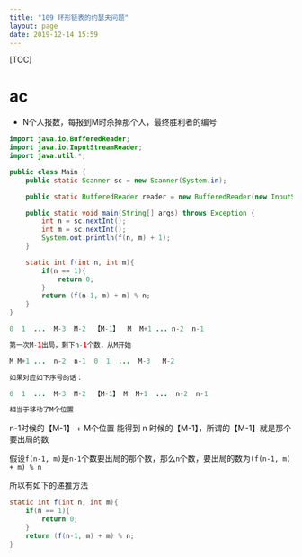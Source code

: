 ```yaml
---
title: "109 环形链表的约瑟夫问题"
layout: page
date: 2019-12-14 15:59
---
```


[TOC]

# ac

* N个人报数，每报到M时杀掉那个人，最终胜利者的编号

```java
import java.io.BufferedReader;
import java.io.InputStreamReader;
import java.util.*;

public class Main {
    public static Scanner sc = new Scanner(System.in);

    public static BufferedReader reader = new BufferedReader(new InputStreamReader(System.in));

    public static void main(String[] args) throws Exception {
        int n = sc.nextInt();
        int m = sc.nextInt();
        System.out.println(f(n, m) + 1);
    }

    static int f(int n, int m){
        if(n == 1){
            return 0;
        }
        return (f(n-1, m) + m) % n;
    }
}
```

```java
0  1  ...  M-3  M-2  【M-1】  M  M+1 ... n-2  n-1

第一次M-1出局，剩下n-1个数，从M开始

M M+1 ...  n-2  n-1  0  1  ...  M-3   M-2

如果对应如下序号的话：

0  1  ...  M-3  M-2  【M-1】 M  M+1  ...  n-2  n-1

相当于移动了M个位置
```

n-1时候的【M-1】 + M个位置 能得到 n 时候的【M-1】，所谓的【M-1】就是那个要出局的数

假设`f(n-1, m)`是`n-1`个数要出局的那个数，那么`n`个数，要出局的数为`(f(n-1, m) + m) % n`

所以有如下的递推方法

```java
static int f(int n, int m){
    if(n == 1){
        return 0;
    }
    return (f(n-1, m) + m) % n;
}
```
